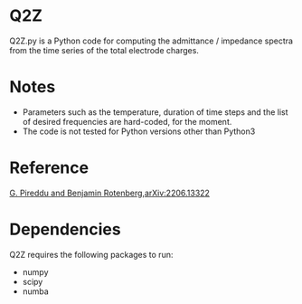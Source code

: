 Q2Z
==========

Q2Z.py is a Python code for computing the admittance / impedance spectra from the time series of the total electrode charges.

# Notes
* Parameters such as the temperature, duration of time steps and the list of desired frequencies are hard-coded, for the moment.
* The code is not tested for Python versions other than Python3

# Reference

[G. Pireddu and Benjamin Rotenberg,arXiv:2206.13322](https://doi.org/10.48550/arXiv.2206.13322)

# Dependencies
Q2Z requires the following packages to run:
* numpy
* scipy
* numba
